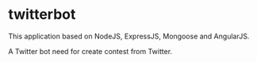 twitterbot
==========

This application based on NodeJS, ExpressJS, Mongoose and AngularJS.

A Twitter bot need for create contest from Twitter.
